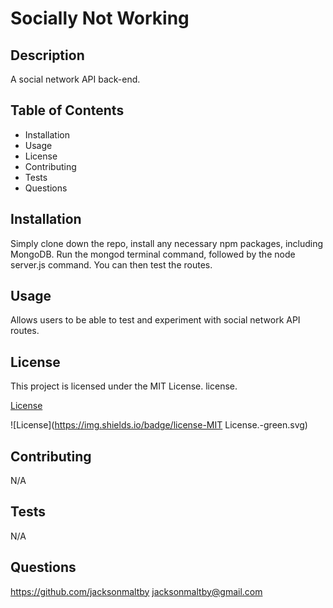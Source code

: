 # Socially Not Working

## Description 
  
A social network API back-end.
  
## Table of Contents 
  
* Installation
* Usage
* License
* Contributing
* Tests
* Questions
  
## Installation
  
Simply clone down the repo, install any necessary npm packages, including MongoDB. Run the mongod terminal command, followed by the node server.js command. You can then test the routes.
  
## Usage 
  
Allows users to be able to test and experiment with social network API routes.

## License
    
This project is licensed under the MIT License. license.

[License](License)

![License](https://img.shields.io/badge/license-MIT License.-green.svg)
  
## Contributing
  
N/A
  
## Tests
  
N/A
  
## Questions
  
https://github.com/jacksonmaltby jacksonmaltby@gmail.com

